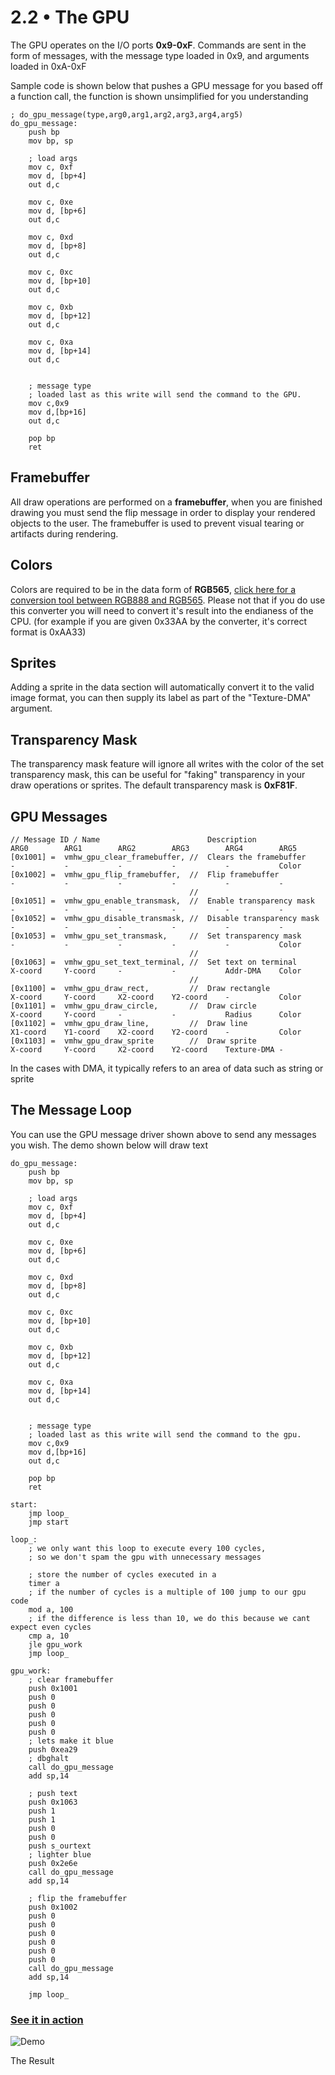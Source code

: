 2.2 • The GPU
===================

The GPU operates on the I/O ports **0x9-0xF**. Commands are sent in the form of messages, with the message type loaded in 0x9, and arguments loaded in 0xA-0xF

Sample code is shown below that pushes a GPU message for you based off a function call, the function is shown unsimplified for you understanding

	; do_gpu_message(type,arg0,arg1,arg2,arg3,arg4,arg5)
	do_gpu_message:
		push bp
		mov bp, sp
		
		; load args
		mov c, 0xf
		mov d, [bp+4]
		out d,c
		
		mov c, 0xe
		mov d, [bp+6]
		out d,c
		
		mov c, 0xd
		mov d, [bp+8]
		out d,c
		
		mov c, 0xc
		mov d, [bp+10]
		out d,c
		
		mov c, 0xb
		mov d, [bp+12]
		out d,c
		
		mov c, 0xa
		mov d, [bp+14]
		out d,c
		
		
		; message type
		; loaded last as this write will send the command to the GPU.
		mov c,0x9
		mov d,[bp+16]
		out d,c
		
		pop bp
		ret
		
Framebuffer
----

All draw operations are performed on a **framebuffer**, when you are finished drawing you must send the flip message in order to display your rendered objects to the user. The framebuffer is used to prevent visual tearing or artifacts during rendering.

Colors
----

Colors are required to be in the data form of **RGB565**, [click here for a conversion tool between RGB888 and RGB565](http://www.barth-dev.de/online/rgb565-color-picker/). Please not that if you do use this converter you will need to convert it's result into the endianess of the CPU. (for example if you are given 0x33AA by the converter, it's correct format is 0xAA33)
		
Sprites
----
Adding a sprite in the data section will automatically convert it to the valid image format, you can then supply its label as part of the "Texture-DMA" argument.

Transparency Mask
----
The transparency mask feature will ignore all writes with the color of the set transparency mask, this can be useful for "faking" transparency in your draw operations or sprites. The default transparency mask is **0xF81F**.

GPU Messages
----

	// Message ID / Name						Description						ARG0		ARG1		ARG2		ARG3		ARG4		ARG5	
	[0x1001] =  vmhw_gpu_clear_framebuffer,	//	Clears the framebuffer			-			-			-			-			-			Color	
	[0x1002] =  vmhw_gpu_flip_framebuffer,	//	Flip framebuffer				-			-			-			-			-			-	
	                                        //	
	[0x1051] =  vmhw_gpu_enable_transmask,	//	Enable transparency mask		-			-			-			-			-			-	
	[0x1052] =  vmhw_gpu_disable_transmask,	//	Disable transparency mask		-			-			-			-			-			-	
	[0x1053] =  vmhw_gpu_set_transmask,		//	Set transparency mask			-			-			-			-			-			Color	
	                                        //	
	[0x1063] =  vmhw_gpu_set_text_terminal,	//  Set text on terminal			X-coord		Y-coord		-			-			Addr-DMA	Color	
	                                        //	
	[0x1100] =  vmhw_gpu_draw_rect,			//	Draw rectangle					X-coord		Y-coord		X2-coord	Y2-coord	-			Color	
	[0x1101] =  vmhw_gpu_draw_circle,		//	Draw circle						X-coord		Y-coord		-			-			Radius		Color	
	[0x1102] =  vmhw_gpu_draw_line,			//	Draw line						X1-coord	Y1-coord	X2-coord	Y2-coord	-			Color	
	[0x1103] =  vmhw_gpu_draw_sprite 		//	Draw sprite					    X-coord		Y-coord	    X2-coord	Y2-coord	Texture-DMA -	

In the cases with DMA, it typically refers to an area of data such as string or sprite
	
The Message Loop
----

You can use the GPU message driver shown above to send any messages you wish. The demo shown below will draw text

	do_gpu_message:
		push bp
		mov bp, sp

		; load args
		mov c, 0xf
		mov d, [bp+4]
		out d,c

		mov c, 0xe
		mov d, [bp+6]
		out d,c

		mov c, 0xd
		mov d, [bp+8]
		out d,c

		mov c, 0xc
		mov d, [bp+10]
		out d,c

		mov c, 0xb
		mov d, [bp+12]
		out d,c

		mov c, 0xa
		mov d, [bp+14]
		out d,c


		; message type
		; loaded last as this write will send the command to the gpu.
		mov c,0x9
		mov d,[bp+16]
		out d,c

		pop bp
		ret
	  
	start:
		jmp loop_
		jmp start
		
	loop_:
		; we only want this loop to execute every 100 cycles,
		; so we don't spam the gpu with unnecessary messages
		
		; store the number of cycles executed in a
		timer a
		; if the number of cycles is a multiple of 100 jump to our gpu code
		mod a, 100
		; if the difference is less than 10, we do this because we cant expect even cycles
		cmp a, 10
		jle gpu_work
		jmp loop_
		
	gpu_work:
		; clear framebuffer
		push 0x1001
		push 0
		push 0
		push 0
		push 0
		push 0
		; lets make it blue
		push 0xea29
		; dbghalt
		call do_gpu_message
		add sp,14
		
		; push text
		push 0x1063
		push 1
		push 1
		push 0
		push 0
		push s_ourtext
		; lighter blue
		push 0x2e6e
		call do_gpu_message
		add sp,14
		
		; flip the framebuffer
		push 0x1002
		push 0
		push 0
		push 0
		push 0
		push 0
		push 0
		call do_gpu_message
		add sp,14
		
		jmp loop_
		
### [See it in action](../../../projects/681c43)


![Demo](/img/lesson-resource/gpu-demo.png)

The Result
